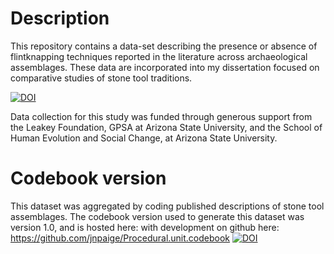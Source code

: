 # Description

This repository contains a data-set describing the presence or absence of flintknapping techniques reported in the literature across archaeological assemblages.
These data are incorporated into my dissertation focused on comparative studies of stone tool traditions. 

[![DOI](https://zenodo.org/badge/DOI/10.5281/zenodo.7847839.svg)](https://doi.org/10.5281/zenodo.7847839)

Data collection for this study was funded through generous support from the Leakey Foundation,
GPSA at Arizona State University, and the School of Human Evolution and Social Change, at Arizona State University. 



# Codebook version

This dataset was aggregated by coding published descriptions of stone tool assemblages. 
The codebook version used to generate this dataset was version 1.0, and is hosted here: 
with development on github here: https://github.com/jnpaige/Procedural.unit.codebook
[![DOI](https://zenodo.org/badge/DOI/10.5281/zenodo.7847876.svg)](https://doi.org/10.5281/zenodo.7847876)






